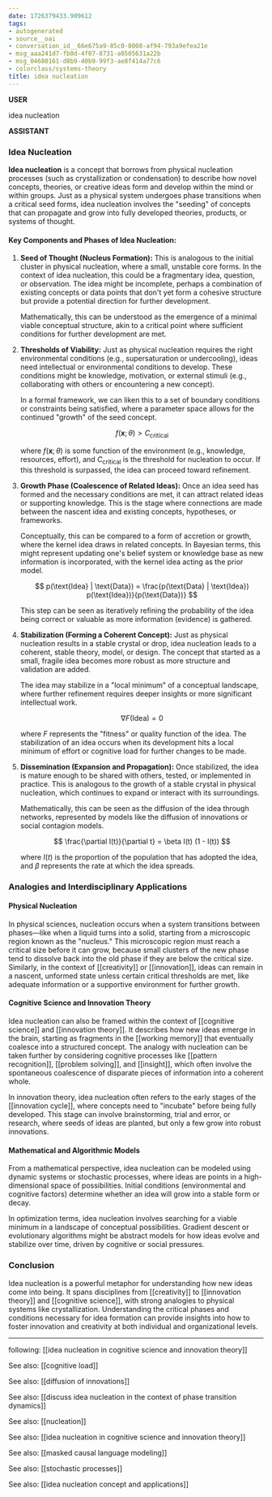 ```yaml
---
date: 1726379433.909612
tags:
- autogenerated
- source__oai
- conversation_id__66e675a9-85c0-8008-af94-793a9efea21e
- msg_aaa241d7-fb0d-4f07-8731-a0505631a22b
- msg_04680161-d8b9-40b9-99f3-ae8f414a77c6
- colorclass/systems-theory
title: idea nucleation
---
```


**USER**

idea nucleation


**ASSISTANT**

### Idea Nucleation

**Idea nucleation** is a concept that borrows from physical nucleation processes (such as crystallization or condensation) to describe how novel concepts, theories, or creative ideas form and develop within the mind or within groups. Just as a physical system undergoes phase transitions when a critical seed forms, idea nucleation involves the "seeding" of concepts that can propagate and grow into fully developed theories, products, or systems of thought.

#### Key Components and Phases of Idea Nucleation:

1. **Seed of Thought (Nucleus Formation):**
   This is analogous to the initial cluster in physical nucleation, where a small, unstable core forms. In the context of idea nucleation, this could be a fragmentary idea, question, or observation. The idea might be incomplete, perhaps a combination of existing concepts or data points that don't yet form a cohesive structure but provide a potential direction for further development.

   Mathematically, this can be understood as the emergence of a minimal viable conceptual structure, akin to a critical point where sufficient conditions for further development are met.

2. **Thresholds of Viability:**
   Just as physical nucleation requires the right environmental conditions (e.g., supersaturation or undercooling), ideas need intellectual or environmental conditions to develop. These conditions might be knowledge, motivation, or external stimuli (e.g., collaborating with others or encountering a new concept).

   In a formal framework, we can liken this to a set of boundary conditions or constraints being satisfied, where a parameter space allows for the continued "growth" of the seed concept.

   $$ 
   f(\mathbf{x}; \theta) > C_{\text{critical}}
   $$

   where $f(\mathbf{x}; \theta)$ is some function of the environment (e.g., knowledge, resources, effort), and $C_{\text{critical}}$ is the threshold for nucleation to occur. If this threshold is surpassed, the idea can proceed toward refinement.

3. **Growth Phase (Coalescence of Related Ideas):**
   Once an idea seed has formed and the necessary conditions are met, it can attract related ideas or supporting knowledge. This is the stage where connections are made between the nascent idea and existing concepts, hypotheses, or frameworks.

   Conceptually, this can be compared to a form of accretion or growth, where the kernel idea draws in related concepts. In Bayesian terms, this might represent updating one's belief system or knowledge base as new information is incorporated, with the kernel idea acting as the prior model.

   $$ 
   p(\text{Idea} | \text{Data}) = \frac{p(\text{Data} | \text{Idea}) p(\text{Idea})}{p(\text{Data})}
   $$

   This step can be seen as iteratively refining the probability of the idea being correct or valuable as more information (evidence) is gathered.

4. **Stabilization (Forming a Coherent Concept):**
   Just as physical nucleation results in a stable crystal or drop, idea nucleation leads to a coherent, stable theory, model, or design. The concept that started as a small, fragile idea becomes more robust as more structure and validation are added.

   The idea may stabilize in a "local minimum" of a conceptual landscape, where further refinement requires deeper insights or more significant intellectual work.

   $$ 
   \nabla F(\text{Idea}) = 0
   $$

   where $F$ represents the "fitness" or quality function of the idea. The stabilization of an idea occurs when its development hits a local minimum of effort or cognitive load for further changes to be made.

5. **Dissemination (Expansion and Propagation):**
   Once stabilized, the idea is mature enough to be shared with others, tested, or implemented in practice. This is analogous to the growth of a stable crystal in physical nucleation, which continues to expand or interact with its surroundings.

   Mathematically, this can be seen as the diffusion of the idea through networks, represented by models like the diffusion of innovations or social contagion models.

   $$ 
   \frac{\partial I(t)}{\partial t} = \beta I(t) (1 - I(t)) 
   $$

   where $I(t)$ is the proportion of the population that has adopted the idea, and $\beta$ represents the rate at which the idea spreads.

### Analogies and Interdisciplinary Applications

#### Physical Nucleation
In physical sciences, nucleation occurs when a system transitions between phases—like when a liquid turns into a solid, starting from a microscopic region known as the "nucleus." This microscopic region must reach a critical size before it can grow, because small clusters of the new phase tend to dissolve back into the old phase if they are below the critical size. Similarly, in the context of [[creativity]] or [[innovation]], ideas can remain in a nascent, unformed state unless certain critical thresholds are met, like adequate information or a supportive environment for further growth.

#### Cognitive Science and Innovation Theory
Idea nucleation can also be framed within the context of [[cognitive science]] and [[innovation theory]]. It describes how new ideas emerge in the brain, starting as fragments in the [[working memory]] that eventually coalesce into a structured concept. The analogy with nucleation can be taken further by considering cognitive processes like [[pattern recognition]], [[problem solving]], and [[insight]], which often involve the spontaneous coalescence of disparate pieces of information into a coherent whole.

In innovation theory, idea nucleation often refers to the early stages of the [[innovation cycle]], where concepts need to "incubate" before being fully developed. This stage can involve brainstorming, trial and error, or research, where seeds of ideas are planted, but only a few grow into robust innovations.

#### Mathematical and Algorithmic Models
From a mathematical perspective, idea nucleation can be modeled using dynamic systems or stochastic processes, where ideas are points in a high-dimensional space of possibilities. Initial conditions (environmental and cognitive factors) determine whether an idea will grow into a stable form or decay.

In optimization terms, idea nucleation involves searching for a viable minimum in a landscape of conceptual possibilities. Gradient descent or evolutionary algorithms might be abstract models for how ideas evolve and stabilize over time, driven by cognitive or social pressures.

### Conclusion
Idea nucleation is a powerful metaphor for understanding how new ideas come into being. It spans disciplines from [[creativity]] to [[innovation theory]] and [[cognitive science]], with strong analogies to physical systems like crystallization. Understanding the critical phases and conditions necessary for idea formation can provide insights into how to foster innovation and creativity at both individual and organizational levels.


---


following: [[idea nucleation in cognitive science and innovation theory]]

See also: [[cognitive load]]


See also: [[diffusion of innovations]]


See also: [[discuss idea nucleation in the context of phase transition dynamics]]


See also: [[nucleation]]


See also: [[idea nucleation in cognitive science and innovation theory]]


See also: [[masked causal language modeling]]


See also: [[stochastic processes]]


See also: [[idea nucleation concept and applications]]